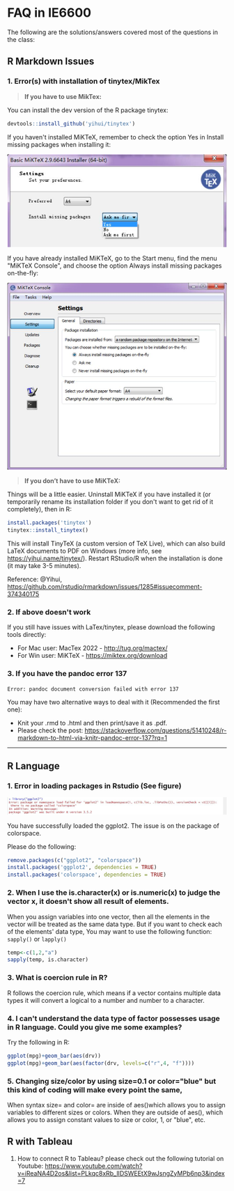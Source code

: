 # FAQ in IE6600

The following are the solutions/answers covered most of the questions in the class:

## R Markdown Issues
### 1. Error(s) with installation of tinytex/MikTex

> **If you have to use MikTex:**

You can install the dev version of the R package tinytex:

```r
devtools::install_github('yihui/tinytex')
```

If you haven't installed MiKTeX, remember to check the option Yes in Install missing packages when installing it:

<p align="center">
  <img src="images/faq/1.jpg"/>
</p>

If you have already installed MiKTeX, go to the Start menu, find the menu "MiKTeX Console", and choose the option Always install missing packages on-the-fly:

<p align="center">
  <img src="images/faq/2.jpg" />
</p>

> **If you don’t have to use MiKTeX:**


Things will be a little easier. Uninstall MiKTeX if you have installed it (or temporarily rename its installation folder if you don't want to get rid of it completely), then in R:

```r
install.packages('tinytex')
tinytex::install_tinytex()
```

This will install TinyTeX (a custom version of TeX Live), which can also build LaTeX documents to PDF on Windows (more info, see <https://yihui.name/tinytex/>). Restart RStudio/R when the installation is done (it may take 3-5 minutes).

Reference: @Yihui, <https://github.com/rstudio/rmarkdown/issues/1285#issuecomment-374340175>


### 2. If above doesn't work

If you still have issues with LaTex/tinytex, please download the following tools directly:

- For Mac user: MacTex 2022 - <http://tug.org/mactex/>
- For Win user: MiKTeX - <https://miktex.org/download>



### 3. If you have the pandoc error 137

```
Error: pandoc document conversion failed with error 137
```

You may have two alternative ways to deal with it (Recommended the first one):
-	Knit your .rmd to .html and then print/save it as .pdf.
-	Please check the post: <https://stackoverflow.com/questions/51410248/r-markdown-to-html-via-knitr-pandoc-error-137?rq=1>

***

## R Language
### 1.	Error in loading packages in Rstudio (See figure)

<p aligh="center">
  <img src="images/faq/3.jpg">
</p>

You have successfully loaded the ggplot2. The issue is on the package of colorspace.

Please do the following:

```r
remove.packages(c("ggplot2", "colorspace"))
install.packages('ggplot2', dependencies = TRUE)
install.packages('colorspace', dependencies = TRUE)
```


### 2.	When I use the is.character(x) or is.numeric(x) to judge the vector x, it doesn't show all result of elements.
When you assign variables into one vector, then all the elements in the vector will be treated as the same data type. But if you want to check each of the elements' data type, You may want to use the following function: `sapply()` or `lapply()`


```r
temp<-c(1,2,"a")
sapply(temp, is.character)
```

### 3.	What is coercion rule in R?
R follows the coercion rule, which means if a vector contains multiple data types it will convert a logical to a number and number to a character.

### 4.	I can't understand the data type of factor possesses usage in R language. Could you give me some examples?
Try the following in R:

```r
ggplot(mpg)+geom_bar(aes(drv))
ggplot(mpg)+geom_bar(aes(factor(drv, levels=c("r",4, "f"))))
```

### 5.	Changing size/color by using size=0.1 or color="blue" but this kind of coding will make every point the same,
When syntax size= and color= are inside of aes()which allows you to assign variables to different sizes or colors. When they are outside of aes(), which allows you to assign constant values to size or color, 1, or "blue", etc.
 
## R with Tableau
1.	How to connect R to Tableau?
please check out the following tutorial on Youtube: <https://www.youtube.com/watch?v=iReaNA4D2os&list=PLkqc8xRb_lIDSWEEtX9wJsngZyMPb6np3&index=7>
